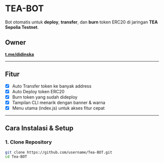 # TEA-BOT

Bot otomatis untuk **deploy**, **transfer**, dan **burn** token ERC20 di jaringan **TEA Sepolia Testnet**.

## Owner
**[t.me/didinska](https://t.me/didinska)**

---

## Fitur
- [x] Auto Transfer token ke banyak address
- [x] Auto Deploy token ERC20
- [x] Burn token yang sudah dideploy
- [x] Tampilan CLI menarik dengan banner & warna
- [x] Menu utama (index.js) untuk akses fitur cepat

---

## Cara Instalasi & Setup

### 1. Clone Repository
```bash
git clone https://github.com/username/Tea-BOT.git
cd Tea-BOT
